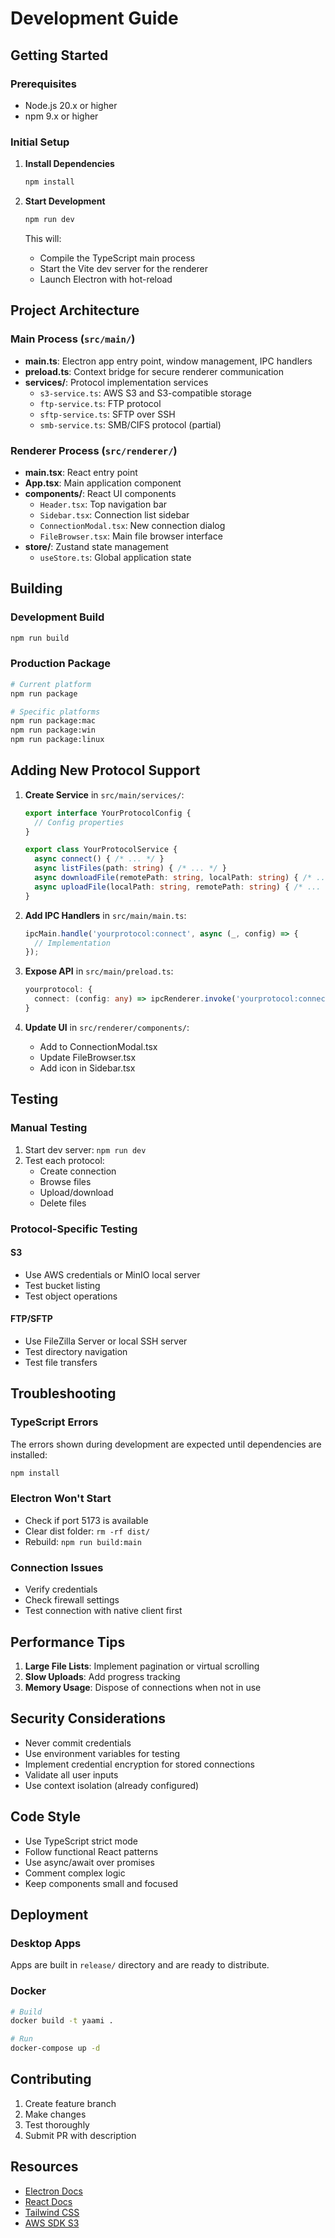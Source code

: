 # Development Guide

## Getting Started

### Prerequisites
- Node.js 20.x or higher
- npm 9.x or higher

### Initial Setup

1. **Install Dependencies**
   ```bash
   npm install
   ```

2. **Start Development**
   ```bash
   npm run dev
   ```

   This will:
   - Compile the TypeScript main process
   - Start the Vite dev server for the renderer
   - Launch Electron with hot-reload

## Project Architecture

### Main Process (`src/main/`)
- **main.ts**: Electron app entry point, window management, IPC handlers
- **preload.ts**: Context bridge for secure renderer communication
- **services/**: Protocol implementation services
  - `s3-service.ts`: AWS S3 and S3-compatible storage
  - `ftp-service.ts`: FTP protocol
  - `sftp-service.ts`: SFTP over SSH
  - `smb-service.ts`: SMB/CIFS protocol (partial)

### Renderer Process (`src/renderer/`)
- **main.tsx**: React entry point
- **App.tsx**: Main application component
- **components/**: React UI components
  - `Header.tsx`: Top navigation bar
  - `Sidebar.tsx`: Connection list sidebar
  - `ConnectionModal.tsx`: New connection dialog
  - `FileBrowser.tsx`: Main file browser interface
- **store/**: Zustand state management
  - `useStore.ts`: Global application state

## Building

### Development Build
```bash
npm run build
```

### Production Package
```bash
# Current platform
npm run package

# Specific platforms
npm run package:mac
npm run package:win
npm run package:linux
```

## Adding New Protocol Support

1. **Create Service** in `src/main/services/`:
   ```typescript
   export interface YourProtocolConfig {
     // Config properties
   }

   export class YourProtocolService {
     async connect() { /* ... */ }
     async listFiles(path: string) { /* ... */ }
     async downloadFile(remotePath: string, localPath: string) { /* ... */ }
     async uploadFile(localPath: string, remotePath: string) { /* ... */ }
   }
   ```

2. **Add IPC Handlers** in `src/main/main.ts`:
   ```typescript
   ipcMain.handle('yourprotocol:connect', async (_, config) => {
     // Implementation
   });
   ```

3. **Expose API** in `src/main/preload.ts`:
   ```typescript
   yourprotocol: {
     connect: (config: any) => ipcRenderer.invoke('yourprotocol:connect', config),
   }
   ```

4. **Update UI** in `src/renderer/components/`:
   - Add to ConnectionModal.tsx
   - Update FileBrowser.tsx
   - Add icon in Sidebar.tsx

## Testing

### Manual Testing
1. Start dev server: `npm run dev`
2. Test each protocol:
   - Create connection
   - Browse files
   - Upload/download
   - Delete files

### Protocol-Specific Testing

#### S3
- Use AWS credentials or MinIO local server
- Test bucket listing
- Test object operations

#### FTP/SFTP
- Use FileZilla Server or local SSH server
- Test directory navigation
- Test file transfers

## Troubleshooting

### TypeScript Errors
The errors shown during development are expected until dependencies are installed:
```bash
npm install
```

### Electron Won't Start
- Check if port 5173 is available
- Clear dist folder: `rm -rf dist/`
- Rebuild: `npm run build:main`

### Connection Issues
- Verify credentials
- Check firewall settings
- Test connection with native client first

## Performance Tips

1. **Large File Lists**: Implement pagination or virtual scrolling
2. **Slow Uploads**: Add progress tracking
3. **Memory Usage**: Dispose of connections when not in use

## Security Considerations

- Never commit credentials
- Use environment variables for testing
- Implement credential encryption for stored connections
- Validate all user inputs
- Use context isolation (already configured)

## Code Style

- Use TypeScript strict mode
- Follow functional React patterns
- Use async/await over promises
- Comment complex logic
- Keep components small and focused

## Deployment

### Desktop Apps
Apps are built in `release/` directory and are ready to distribute.

### Docker
```bash
# Build
docker build -t yaami .

# Run
docker-compose up -d
```

## Contributing

1. Create feature branch
2. Make changes
3. Test thoroughly
4. Submit PR with description

## Resources

- [Electron Docs](https://www.electronjs.org/docs)
- [React Docs](https://react.dev)
- [Tailwind CSS](https://tailwindcss.com)
- [AWS SDK S3](https://docs.aws.amazon.com/AWSJavaScriptSDK/v3/latest/clients/client-s3/)
